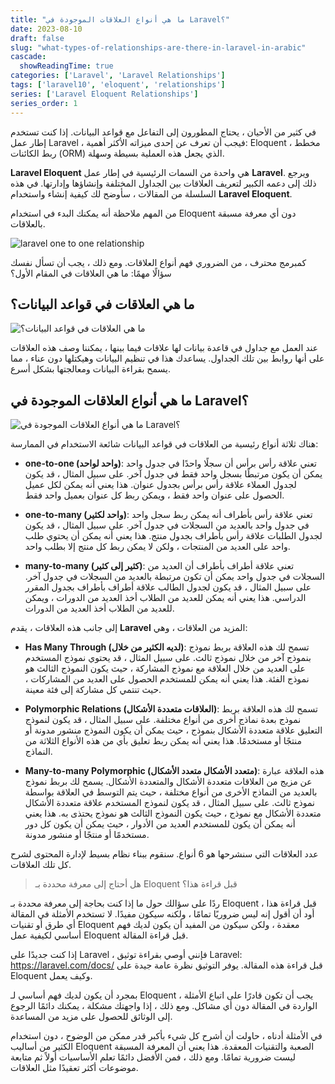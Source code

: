 ```yaml
---
title: "ما هي أنواع العلاقات الموجودة في Laravel؟"
date: 2023-08-10
draft: false
slug: "what-types-of-relationships-are-there-in-laravel-in-arabic"
cascade:
  showReadingTime: true
categories: ['Laravel', 'Laravel Relationships']
tags: ['laravel10', 'eloquent', 'relationships']
series: ['Laravel Eloquent Relationships']
series_order: 1
---
```


في كثير من الأحيان ، يحتاج المطورون إلى التفاعل مع قواعد البيانات. إذا كنت تستخدم إطار عمل Laravel ، فيجب أن تعرف عن إحدى ميزاته الأكثر أهمية: Eloquent ، مخطط ربط الكائنات (ORM) الذي يجعل هذه العملية بسيطة وسهلة.

__Laravel Eloquent__ هي واحدة من السمات الرئيسية في إطار عمل __Laravel__. ويرجع ذلك إلى دعمه الكبير لتعريف العلاقات بين الجداول المختلفة وإنشاؤها وإدارتها. في هذه السلسلة من المقالات ، سأوضح لك كيفية إنشاء واستخدام __Laravel Eloquent__.

من المهم ملاحظة أنه يمكنك البدء في استخدام Eloquent دون أي معرفة مسبقة بالعلاقات.

![laravel one to one relationship](/img/laravel-eloquent-one-to-one-relationship-ultimate-guide-2023/laravel-eloquent-one-to-one-relationship-ultimate-guide-2023.png "laravel one to one relationship")

كمبرمج محترف ، من الضروري فهم أنواع العلاقات. ومع ذلك ، يجب أن تسأل نفسك سؤالًا مهمًا: ما هي العلاقات في المقام الأول؟

## ما هي العلاقات في قواعد البيانات؟
![ما هي العلاقات في قواعد البيانات؟](/img/laravel-eloquent-one-to-one-relationship-ultimate-guide-2023/ar/what-are-relationships-in-database.png "ما هي العلاقات في قواعد البيانات؟")

عند العمل مع جداول في قاعدة بيانات لها علاقات فيما بينها ، يمكننا وصف هذه العلاقات على أنها روابط بين تلك الجداول. يساعدك هذا في تنظيم البيانات وهيكتلها دون عناء ، مما يسمح بقراءة البيانات ومعالجتها بشكل أسرع.

## ما هي أنواع العلاقات الموجودة في Laravel؟
![ما هي أنواع العلاقات الموجودة في Laravel؟](/img/laravel-eloquent-one-to-one-relationship-ultimate-guide-2023/ar/what-types-of-relationships-are-there-in-laravel.png "ما هي أنواع العلاقات الموجودة في Laravel؟")

هناك ثلاثة أنواع رئيسية من العلاقات في قواعد البيانات شائعة الاستخدام في الممارسة:

* __one-to-one (واحد لواحد)__: تعني علاقة رأس برأس أن سجلًا واحدًا في جدول واحد يمكن أن يكون مرتبطًا بسجل واحد فقط في جدول آخر. على سبيل المثال ، قد يكون لجدول العملاء علاقة رأس برأس بجدول عنوان. هذا يعني أنه يمكن لكل عميل الحصول على عنوان واحد فقط ، ويمكن ربط كل عنوان بعميل واحد فقط.

* __one-to-many (واحد لكثير)__: تعني علاقة رأس بأطراف أنه يمكن ربط سجل واحد في جدول واحد بالعديد من السجلات في جدول آخر. على سبيل المثال ، قد يكون لجدول الطلبات علاقة رأس بأطراف بجدول منتج. هذا يعني أنه يمكن أن يحتوي طلب واحد على العديد من المنتجات ، ولكن لا يمكن ربط كل منتج إلا بطلب واحد.

* __many-to-many (كثير إلى كثير)__: تعني علاقة أطراف بأطراف أن العديد من السجلات في جدول واحد يمكن أن تكون مرتبطة بالعديد من السجلات في جدول آخر. على سبيل المثال ، قد يكون لجدول الطالب علاقة أطراف بأطراف بجدول المقرر الدراسي. هذا يعني أنه يمكن للعديد من الطلاب أخذ العديد من الدورات ، ويمكن للعديد من الطلاب أخذ العديد من الدورات.

إلى جانب هذه العلاقات ، يقدم __Laravel__ المزيد من العلاقات ، وهي:

* __Has Many Through (لديه الكثير من خلال)__: تسمح لك هذه العلاقة بربط نموذج بنموذج آخر من خلال نموذج ثالث. على سبيل المثال ، قد يحتوي نموذج المستخدم على العديد من خلال العلاقة مع نموذج المشاركة ، حيث يكون النموذج الثالث هو نموذج الفئة. هذا يعني أنه يمكن للمستخدم الحصول على العديد من المشاركات ، حيث تنتمي كل مشاركة إلى فئة معينة.

* __Polymorphic Relations (العلاقات متعددة الأشكال)__: تسمح لك هذه العلاقة بربط نموذج بعدة نماذج أخرى من أنواع مختلفة. على سبيل المثال ، قد يكون لنموذج التعليق علاقة متعددة الأشكال بنموذج ، حيث يمكن أن يكون النموذج منشور مدونة أو منتجًا أو مستخدمًا. هذا يعني أنه يمكن ربط تعليق بأي من هذه الأنواع الثلاثة من النماذج.

* __Many-to-many Polymorphic (متعدد الأشكال متعدد الأشكال)__: هذه العلاقة عبارة عن مزيج من العلاقات متعددة الأشكال والمتعددة الأشكال. يسمح لك بربط نموذج بالعديد من النماذج الأخرى من أنواع مختلفة ، حيث يتم التوسط في العلاقة بواسطة نموذج ثالث. على سبيل المثال ، قد يكون لنموذج المستخدم علاقة متعددة الأشكال متعددة الأشكال مع نموذج ، حيث يكون النموذج الثالث هو نموذج يحتذى به. هذا يعني أنه يمكن أن يكون للمستخدم العديد من الأدوار ، حيث يمكن أن يكون كل دور مستخدمًا أو منتجًا أو منشور مدونة.

عدد العلاقات التي سنشرحها هو 6 أنواع. سنقوم ببناء نظام بسيط لإدارة المحتوى لشرح كل تلك العلاقات.

> هل أحتاج إلى معرفة محددة بـ Eloquent قبل قراءة هذا؟

ردًا على سؤالك حول ما إذا كنت بحاجة إلى معرفة محددة بـ Eloquent قبل قراءة هذا ، أود أن أقول إنه ليس ضروريًا تمامًا ، ولكنه سيكون مفيدًا. لا تستخدم الأمثلة في المقالة أي طرق أو تقنيات Eloquent معقدة ، ولكن سيكون من المفيد أن يكون لديك فهم أساسي لكيفية عمل Eloquent قبل قراءة المقالة.

إذا كنت جديدًا على Laravel ، فإنني أوصي بقراءة توثيق Laravel: https://laravel.com/docs/ قبل قراءة هذه المقالة. يوفر التوثيق نظرة عامة جيدة على Eloquent وكيف يعمل.

بمجرد أن يكون لديك فهم أساسي لـ Eloquent ، يجب أن تكون قادرًا على اتباع الأمثلة الواردة في المقالة دون أي مشاكل. ومع ذلك ، إذا واجهتك مشكلة ، يمكنك دائمًا الرجوع إلى الوثائق للحصول على مزيد من المساعدة.


في الأمثلة أدناه ، حاولت أن أشرح كل شيء بأكبر قدر ممكن من الوضوح ، دون استخدام الكثير من أساليب Eloquent الصعبة والتقنيات المعقدة. هذا يعني أن المعرفة المسبقة ليست ضرورية تمامًا. ومع ذلك ، فمن الأفضل دائمًا تعلم الأساسيات أولاً ثم متابعة موضوعات أكثر تعقيدًا مثل العلاقات.

